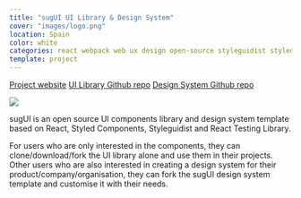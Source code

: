 ```yaml
---
title: "sugUI UI Library & Design System"
cover: "images/logo.png"
location: Spain
color: white
categories: react webpack web ux design open-source styleguidist styled-components
template: project
---
```


<p class="align-center">
<a class="btn" role="button" href="https://gazpachu.github.io/sugui-design-system/" target="_blank">Project website</a>
<a class="btn" role="button" href="https://github.com/gazpachu/sugui" target="_blank">UI Library Github repo</a>
<a class="btn" role="button" href="https://github.com/gazpachu/sugui-design-system" target="_blank">Design System Github repo</a>
</p>

![](/work/sugui/images/1.jpg)

sugUI is an open source UI components library and design system template based on React, Styled Components, Styleguidist and React Testing Library.

For users who are only interested in the components, they can clone/download/fork the UI library alone and use them in their projects. Other users who are also interested in creating a design system for their product/company/organisation, they can fork the sugUI design system template and customise it with their needs.
